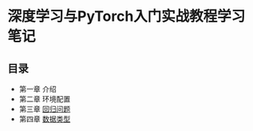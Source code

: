 # 深度学习与PyTorch入门实战教程学习笔记
## 目录
- 第一章 介绍
- 第二章 环境配置
- 第三章 [回归问题](Chap3_Regression)
- 第四章 [数据类型](Chap4_DataType)